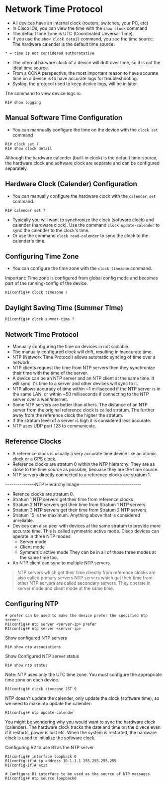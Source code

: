 # Network Time Protocol
- All devices have an internal clock (routers, switches, your PC, etc)
- In Cisco IOs, you can view the time with the `show clock` command
- The default time zone is UTC (Coordinated Unversal Time).
- if you use the `show clock detail` command, you see the time source. The hardware calender is the default time source.

```
* = time is not considered authoratative
```
- The internal harware clock of a device will drift over time, so it is not the ideal time source.
- From a CCNA perspective, the most important reason to have accurate time on a device is to have accurate logs for troubleshooting.
- Syslog, the protocol used to keep device logs, will be in later.

The command to view device logs is:
```
R1# show logging 
```

## Manual Software Time Configuration
- You can mannually configure the time on the device with the `clock set` command

```
R1# clock set ?
R1# show clock detail
```

Although the hardware calender (built-in clock) is the default time-source, the hardware clock and software clock are separate and can be configured separately.

## Hardware Clock (Calender) Configuration
- You can manually configure the hardware clock with the `calender set` command.
```
R1# calender set ?
```

- Typically you will want to synchronize the clock (software clock) and calender (hardware clock). Use the command `clock update-calender` to sync the calender to the clock's time.
- Or use the command `clock read-calender` to sync the clock to the calender's time.

## Configuring Time Zone
- You can configure the time zone with the `clock timezone` command.

Important: Time zone is configured from global config mode and becomes part of the running-config of the device.

```
R1(config)# clock timezone ?
```

## Daylight Saving Time (Summer Time)
```
R1(config)# clock summer-time ?
```

## Network Time Protocol
- Manually configuring the time on devices in not scalable.
- The manually configured clock will drift, resulting in inaccurate time.
- NTP (Network Time Protocol) allows automatic syncing of time over a network.
- NTP clients request the time from NTP servers then they synchronize their time with the time of the server.
- A device can be an NTP server and an NTP client at the same time. It will sync it's time to a server and other devices will sync to it. 
- NTP allows accuracy of time within ~1 millisecond if the NTP server is in the same LAN, or within ~50 milliseconds if connecting to the NTP server over a wan/internet.
- Some NTP servers are better than others. The distance of an NTP server from the original reference clock is called stratum. The further away from the reference clock the higher the stratum.
- If the stratum level of a server is high it is considered less accurate. 
- NTP uses UDP port 123 to communicate.

## Reference Clocks
- A reference clock is usually a very accurate time device like an atomic clock or a GPS clock.
- Reference clocks are stratum 0 within the NTP hierarchy. They are as close to the time source as possible, becuase they are the time source.
- NTP servers directly connected to a reference clocks are stratum 1.

---------------NTP Hierarchy Image-------------------------------

- Rerence clocks are stratum 0.
- Stratum 1 NTP servers get their time from reference clocks. 
- Stratum 2 NTP servers get their time from  Stratum 1 NTP servers.
- Stratum 3 NTP servers get their time from  Stratum 2 NTP servers.
- Stratum 15 is the maximum. Anything above that is considered unreliable.
- Devices can also peer with devices at the same stratum  to provide more accurate time. This is called symmetric active mode. Cisco devices can operate in three NTP modes:
    - Server mode
    - Client mode
    - Symmetric active mode
They can be in all of those three modes at the same time too.
- An NTP client can sync to multiple NTP servers.

> NTP servers which get their time directly from reference clocks are also called primary servers
> NTP servers which get their time from other NTP servers are called secondary servers. They operate in server mode and client mode at the same time.

## Configuring NTP

```
# prefer can be used to make the device prefer the specified ntp server.
R1(config)# ntp server <server-ip> prefer
R1(config)# ntp server <server-ip>
```

Show configured NTP servers
```
R1# show ntp associations
```

Show Configured NTP server status
```
R1# show ntp status
```

Note: NTP uses only the UTC time zone. You must configure the appropriate time zone on each device.

```
R1(config)# clock timezone JST 9
```

NTP doesn't update the calender, only update the clock (software time), so we need to make ntp update the calender:
```
R1(config)# ntp update-calender
```

You might be wondering why you would want to sync the hardware clock (calender). The hardware clock tracks the date and time on the divece even if it restarts, power is lost etc. When the system is restarted, the hardware clock is used to initialize the software clock.

Configuring R2 to use R1 as the NTP server
```
R1(config)# interface loopback 0
R1(config-if)# ip address 10.1.1.1 255.255.255.255
R1(config-if)# exit

# Configure R1 interface to be used as the source of NTP messages.
R1(config)# ntp source loopback0
```